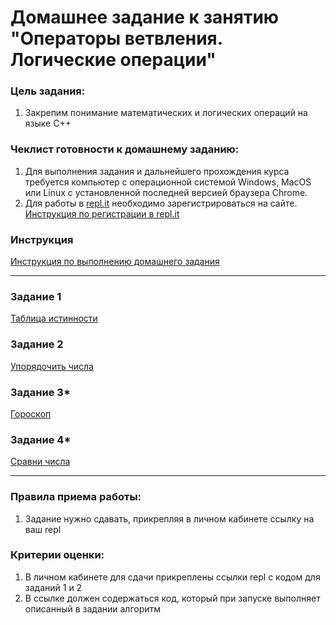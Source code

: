 
# Домашнее задание к занятию "Операторы ветвления. Логические операции"

### Цель задания:

1. Закрепим понимание математических и логических операций на языке С++

### Чеклист готовности к домашнему заданию:

1. Для выполнения задания и дальнейшего прохождения курса требуется компьютер с операционной системой Windows, MacOS или Linux с установленной последней версией браузера Chrome.
2. Для работы в [repl.it](https://repl.it/) необходимо зарегистрироваться на сайте. [Инструкция по регистрации в repl.it](https://github.com/netology-code/cpps-homeworks/tree/main/common/replit)

### Инструкция

[Инструкция по выполнению домашнего задания](https://github.com/netology-code/cpps-homeworks/tree/main/common)

------

### Задание 1
[Таблица истинности](01)

### Задание 2
[Упорядочить числа](02)

### Задание 3*
[Гороскоп](03)

### Задание 4*
[Сравни числа](04)

------

### Правила приема работы:

1. Задание нужно сдавать, прикрепляя в личном кабинете ссылку на ваш repl

### Критерии оценки:

1. В личном кабинете для сдачи прикреплены ссылки repl с кодом для заданий 1 и 2
2. В ссылке должен содержаться код, который при запуске выполняет описанный в задании алгоритм

